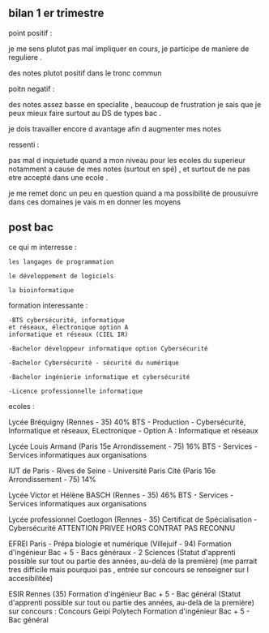 ## bilan 1 er trimestre

point positif :

je me sens plutot pas mal impliquer en cours, je participe de maniere de reguliere .

des notes plutot positif dans le tronc commun 

poitn negatif :

des notes assez basse en specialite , beaucoup de frustration je sais que je peux mieux faire surtout au DS de types bac .

je dois travailler encore d avantage afin d augmenter mes notes 

ressenti :

pas mal d inquietude quand a mon niveau pour les ecoles du superieur notamment a cause de mes notes (surtout en spé) , et surtout de ne pas etre accepté dans une ecole .

je me remet donc un peu en question quand a ma possibilité de prousuivre dans ces domaines je vais m en donner les moyens

## post bac

ce qui m interresse :

	les langages de programmation

	le développement de logiciels

	la bioinformatique

formation interessante :
	
	-BTS cybersécurité, informatique
	et réseaux, électronique option A
	informatique et réseaux (CIEL IR)

	-Bachelor développeur informatique option Cybersécurité

	-Bachelor Cybersécurité - sécurité du numérique

	-Bachelor ingénierie informatique et cybersécurité

	-Licence professionnelle informatique

	
	
ecoles :

Lycée Bréquigny (Rennes - 35)     40%
BTS - Production - Cybersécurité, Informatique et réseaux, ELectronique - Option A : Informatique et réseaux

Lycée Louis Armand (Paris 15e Arrondissement - 75)   16%
BTS - Services - Services informatiques aux organisations


IUT de Paris - Rives de Seine - Université Paris Cité (Paris 16e Arrondissement - 75) 14%


Lycée Victor et Hélène BASCH (Rennes - 35)   46%
BTS - Services - Services informatiques aux organisations

Lycée professionnel Coetlogon (Rennes - 35)
Certificat de Spécialisation - Cybersécurité ATTENTION PRIVEE HORS CONTRAT PAS RECONNU 

EFREI Paris - Prépa biologie et numérique (Villejuif - 94)
Formation d'ingénieur Bac + 5 - Bacs généraux - 2 Sciences (Statut d'apprenti possible sur tout ou partie des années, au-delà de la première)
(me parrait tres difficile mais pourquoi pas , entrée sur concours se renseigner sur l accesibilitée)

ESIR Rennes (35)
Formation d'ingénieur Bac + 5 - Bac général (Statut d'apprenti possible sur tout ou partie des années, au-delà de la première)
sur concours : Concours Geipi Polytech
Formation d'ingénieur Bac + 5 - Bac général